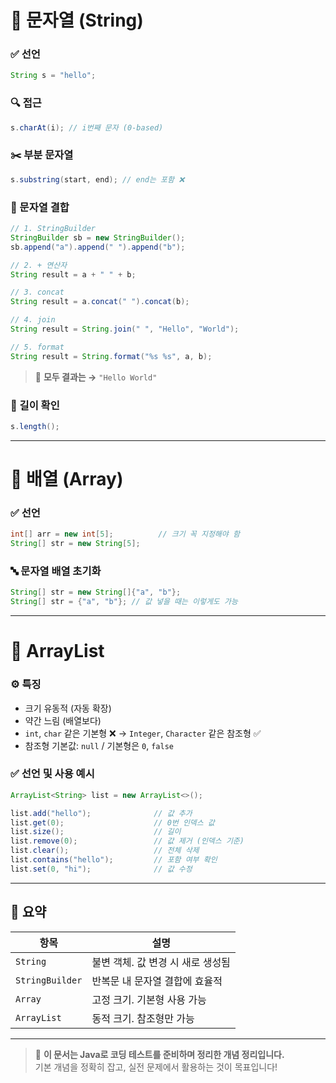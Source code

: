 # 📘 문자열 (String)

### ✅ 선언
```java
String s = "hello";
```

### 🔍 접근
```java
s.charAt(i); // i번째 문자 (0-based)
```

### ✂️ 부분 문자열
```java
s.substring(start, end); // end는 포함 ❌
```

### 🔗 문자열 결합
```java
// 1. StringBuilder
StringBuilder sb = new StringBuilder();
sb.append("a").append(" ").append("b");

// 2. + 연산자
String result = a + " " + b;

// 3. concat
String result = a.concat(" ").concat(b);

// 4. join
String result = String.join(" ", "Hello", "World");

// 5. format
String result = String.format("%s %s", a, b);
```

> 📌 **모두 결과는 →** `"Hello World"`

### 📏 길이 확인
```java
s.length();
```

---

# 📘 배열 (Array)

### ✅ 선언
```java
int[] arr = new int[5];          // 크기 꼭 지정해야 함
String[] str = new String[5];
```

### 🔤 문자열 배열 초기화
```java
String[] str = new String[]{"a", "b"};
String[] str = {"a", "b"}; // 값 넣을 때는 이렇게도 가능
```

---

# 📘 ArrayList

### ⚙️ 특징
- 크기 유동적 (자동 확장)
- 약간 느림 (배열보다)
- `int`, `char` 같은 기본형 ❌ → `Integer`, `Character` 같은 참조형 ✅
- 참조형 기본값: `null` / 기본형은 `0`, `false`

### ✅ 선언 및 사용 예시
```java
ArrayList<String> list = new ArrayList<>();

list.add("hello");              // 값 추가
list.get(0);                    // 0번 인덱스 값
list.size();                    // 길이
list.remove(0);                 // 값 제거 (인덱스 기준)
list.clear();                   // 전체 삭제
list.contains("hello");         // 포함 여부 확인
list.set(0, "hi");              // 값 수정
```

---

## 🧠 요약

| 항목 | 설명 |
|------|------|
| `String` | 불변 객체. 값 변경 시 새로 생성됨 |
| `StringBuilder` | 반복문 내 문자열 결합에 효율적 |
| `Array` | 고정 크기. 기본형 사용 가능 |
| `ArrayList` | 동적 크기. 참조형만 가능 |

---

> 📝 **이 문서는 Java로 코딩 테스트를 준비하며 정리한 개념 정리입니다.**  
> 기본 개념을 정확히 잡고, 실전 문제에서 활용하는 것이 목표입니다!
